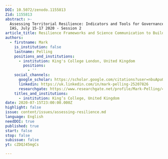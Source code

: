 ```yaml
---
DOI: 10.5072/zenodo.1155813
Zid: 1155813
abstract: >-
  Assessing Territorial Resilience: Indicators and Tools for Governance, Paris
  IAS, July 15-17 2020 - Session 2
article_title: Resilience Frameworks and Science Communication to Build Back Better
authors:
  - firstname: Mark
    is_institution: false
    lastname: Pelling
    positions_and_institutions:
      - institution: King's College London, United Kingdom
        positions:
          - ''
    social_channels:
      google_scholar: https://scholar.google.com/citations?user=nbuApuQAAAAJ&hl=en
      linkedin: https://uk.linkedin.com/in/mark-pelling-25207826
      researchgate: https://www.researchgate.net/profile/Mark-Pelling/4
    titles_and_institutions:
      - institution: King’s College, United Kingdom
date: 2020-07-15T23:00:00.000Z
highlight: false
issue: content/issues/assessing-resilience.md
language: English
needDOI: true
published: true
start: false
stop: false
subissue: false
yt: cZDQJ45mgCs

---
```


<Youtube yt="cZDQJ45mgCs" caption="Resilience frameworks and science communication to Build Back Better" start="false" stop="false"></Youtube>